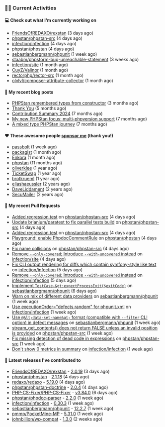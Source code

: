 ### 👨‍💻 Current Activities


#### 💻 Check out what I'm currently working on

- [FriendsOfREDAXO/rexstan](https://github.com/FriendsOfREDAXO/rexstan) (3 days ago)
- [phpstan/phpstan-src](https://github.com/phpstan/phpstan-src) (4 days ago)
- [infection/infection](https://github.com/infection/infection) (4 days ago)
- [phpstan/phpstan](https://github.com/phpstan/phpstan) (4 days ago)
- [sebastianbergmann/phpunit](https://github.com/sebastianbergmann/phpunit) (1 week ago)
- [staabm/phpstorm-bug-unreachable-statement](https://github.com/staabm/phpstorm-bug-unreachable-statement) (3 weeks ago)
- [infection/site](https://github.com/infection/site) (1 month ago)
- [CuyZ/Valinor](https://github.com/CuyZ/Valinor) (1 month ago)
- [rectorphp/rector-src](https://github.com/rectorphp/rector-src) (1 month ago)
- [olvlvl/composer-attribute-collector](https://github.com/olvlvl/composer-attribute-collector) (1 month ago)


#### 📜 My recent blog posts

- [PHPStan remembered types from constructor](https://staabm.github.io/2025/04/15/phpstan-remember-constructor-types.html) (3 months ago)
- [Thank You](https://staabm.github.io/2025/01/24/thank-you.html) (5 months ago)
- [Contribution Summary 2024](https://staabm.github.io/2024/12/11/contribution-summary-2024.html) (7 months ago)
- [My new PHPStan focus: multi-phpversion support](https://staabm.github.io/2024/11/28/phpstan-php-version-in-scope.html) (7 months ago)
- [A mixed type PHPStan journey](https://staabm.github.io/2024/11/26/phpstan-mixed-types.html) (7 months ago)


#### ❤️ These awesome people [sponsor me](https://github.com/sponsors/staabm) (thank you!)

- [passbolt](https://github.com/passbolt) (1 week ago)
- [packagist](https://github.com/packagist) (1 month ago)
- [Enkora](https://github.com/Enkora) (1 month ago)
- [phpstan](https://github.com/phpstan) (11 months ago)
- [oliverklee](https://github.com/oliverklee) (1 year ago)
- [TicketSwap](https://github.com/TicketSwap) (1 year ago)
- [brotkrueml](https://github.com/brotkrueml) (1 year ago)
- [eliashaeussler](https://github.com/eliashaeussler) (2 years ago)
- [DaveLiddament](https://github.com/DaveLiddament) (2 years ago)
- [SecuMailer](https://github.com/SecuMailer) (2 years ago)


#### 🔨 My recent Pull Requests

- [Added regression test](https://github.com/phpstan/phpstan-src/pull/4105) on [phpstan/phpstan-src](https://github.com/phpstan/phpstan-src) (4 days ago)
- [Update brianium/paratest to fix parallel tests build](https://github.com/phpstan/phpstan-src/pull/4104) on [phpstan/phpstan-src](https://github.com/phpstan/phpstan-src) (4 days ago)
- [Added regression test](https://github.com/phpstan/phpstan-src/pull/4103) on [phpstan/phpstan-src](https://github.com/phpstan/phpstan-src) (4 days ago)
- [Playground: enable PhpdocCommentRule](https://github.com/phpstan/phpstan/pull/13260) on [phpstan/phpstan](https://github.com/phpstan/phpstan) (4 days ago)
- [Fix name collisions](https://github.com/phpstan/phpstan-src/pull/4102) on [phpstan/phpstan-src](https://github.com/phpstan/phpstan-src) (4 days ago)
- [Remove `--only-covered`; Introduce `--with-uncovered` instead](https://github.com/infection/site/pull/278) on [infection/site](https://github.com/infection/site) (4 days ago)
- [Fix CLI output rendering for diffs which contain symfony-style like text](https://github.com/infection/infection/pull/2338) on [infection/infection](https://github.com/infection/infection) (5 days ago)
- [Remove `--only-covered`; Introduce `--with-uncovered` instead](https://github.com/infection/infection/pull/2336) on [infection/infection](https://github.com/infection/infection) (5 days ago)
- [Implement `TestCase-&gt;expectProcessExit($exitCode)`](https://github.com/sebastianbergmann/phpunit/pull/6275) on [sebastianbergmann/phpunit](https://github.com/sebastianbergmann/phpunit) (6 days ago)
- [Warn on mix of different data providers](https://github.com/sebastianbergmann/phpunit/pull/6273) on [sebastianbergmann/phpunit](https://github.com/sebastianbergmann/phpunit) (1 week ago)
- [Use executionOrder=&#34;defects,random&#34; for phpunit.xml](https://github.com/infection/infection/pull/2328) on [infection/infection](https://github.com/infection/infection) (1 week ago)
- [Use `@&lt;data-set-name&gt;` format (compatible with `--filter` CLI option) in defect messages](https://github.com/sebastianbergmann/phpunit/pull/6272) on [sebastianbergmann/phpunit](https://github.com/sebastianbergmann/phpunit) (1 week ago)
- [stream_get_contents() does not return FALSE unless an invalid position is provided](https://github.com/phpstan/phpstan-src/pull/4092) on [phpstan/phpstan-src](https://github.com/phpstan/phpstan-src) (1 week ago)
- [Fix missing detection of dead code in expressions](https://github.com/phpstan/phpstan-src/pull/4090) on [phpstan/phpstan-src](https://github.com/phpstan/phpstan-src) (1 week ago)
- [Don&#39;t show 0 metrics in summary](https://github.com/infection/infection/pull/2311) on [infection/infection](https://github.com/infection/infection) (1 week ago)


#### 🔭 Latest releases I've contributed to

- [FriendsOfREDAXO/rexstan](https://github.com/FriendsOfREDAXO/rexstan) - [2.0.19](https://github.com/FriendsOfREDAXO/rexstan/releases/tag/2.0.19) (3 days ago)
- [phpstan/phpstan](https://github.com/phpstan/phpstan) - [2.1.18](https://github.com/phpstan/phpstan/releases/tag/2.1.18) (4 days ago)
- [redaxo/redaxo](https://github.com/redaxo/redaxo) - [5.19.0](https://github.com/redaxo/redaxo/releases/tag/5.19.0) (4 days ago)
- [phpstan/phpstan-doctrine](https://github.com/phpstan/phpstan-doctrine) - [2.0.4](https://github.com/phpstan/phpstan-doctrine/releases/tag/2.0.4) (4 days ago)
- [PHP-CS-Fixer/PHP-CS-Fixer](https://github.com/PHP-CS-Fixer/PHP-CS-Fixer) - [v3.84.0](https://github.com/PHP-CS-Fixer/PHP-CS-Fixer/releases/tag/v3.84.0) (6 days ago)
- [phpstan/phpdoc-parser](https://github.com/phpstan/phpdoc-parser) - [2.2.0](https://github.com/phpstan/phpdoc-parser/releases/tag/2.2.0) (1 week ago)
- [infection/infection](https://github.com/infection/infection) - [0.30.3](https://github.com/infection/infection/releases/tag/0.30.3) (1 week ago)
- [sebastianbergmann/phpunit](https://github.com/sebastianbergmann/phpunit) - [12.2.7](https://github.com/sebastianbergmann/phpunit/releases/tag/12.2.7) (1 week ago)
- [pmmp/PocketMine-MP](https://github.com/pmmp/PocketMine-MP) - [5.31.0](https://github.com/pmmp/PocketMine-MP/releases/tag/5.31.0) (1 week ago)
- [johnbillion/wp-compat](https://github.com/johnbillion/wp-compat) - [1.3.0](https://github.com/johnbillion/wp-compat/releases/tag/1.3.0) (2 weeks ago)
